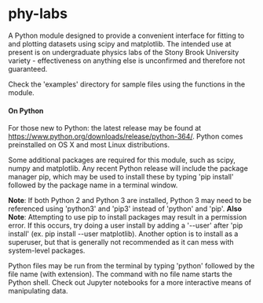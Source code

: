 # phy-labs
A Python module designed to provide a convenient interface for fitting to and plotting datasets using scipy and 
matplotlib. The intended use at present is on undergraduate physics labs of the Stony Brook University variety - 
effectiveness on anything else is unconfirmed and therefore not guaranteed.

Check the 'examples' directory for sample files using the functions in the module.

#### On Python
For those new to Python: the latest release may be found at https://www.python.org/downloads/release/python-364/.
Python comes preinstalled on OS X and most Linux distributions.

Some additional packages are required for this module, such as scipy, numpy and matplotlib. Any recent Python release 
will include the package manager pip, which may be used to install these by typing 'pip install' followed by the package
name in a terminal window. 

**Note**: If both Python 2 and Python 3 are installed, 
Python 3 may need to be referenced using 'python3' and 'pip3' instead of 'python' and 'pip'. **Also Note**: Attempting
to use pip to install packages may result in a permission error. If this occurs, try doing a user install by adding a
'--user' after 'pip install' (ex. pip install --user matplotlib). Another option is to install as a superuser, but that 
is generally not recommended as it can mess with system-level packages.

Python files may be run from the terminal by typing 'python' followed by the file name (with extension). The command
with no file name starts the Python shell. Check out Jupyter notebooks for a more interactive means of manipulating
data.